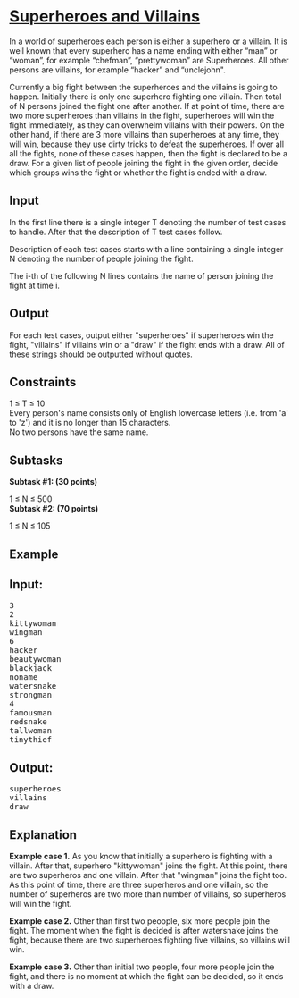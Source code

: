 # [Superheroes and Villains](https://www.codechef.com/LTIME43/problems/SUPVIL)

In a world of superheroes each person is either a superhero or a villain. It is well known that every superhero has a name ending with either “man” or “woman”, for example “chefman”, “prettywoman” are Superheroes. All other persons are villains, for example “hacker” and “unclejohn".</br>

Currently a big fight between the superheroes and the villains is going to happen. Initially there is only one superhero fighting one villain. Then total of N persons joined the fight one after another. If at point of time, there are two more superheroes than villains in the fight, superheroes will win the fight immediately, as they can overwhelm villains with their powers. On the other hand, if there are 3 more villains than superheroes at any time, they will win, because they use dirty tricks to defeat the superheroes. If over all all the fights, none of these cases happen, then the fight is declared to be a draw. For a given list of people joining the fight in the given order, decide which groups wins the fight or whether the fight is ended with a draw.</br>

## Input
In the first line there is a single integer T denoting the number of test cases to handle. After that the description of T test cases follow.</br>

Description of each test cases starts with a line containing a single integer N denoting the number of people joining the fight.</br>

The i-th of the following N lines contains the name of person joining the fight at time i.</br>

## Output
For each test cases, output either "superheroes" if superheroes win the fight, "villains" if villains win or a "draw" if the fight ends with a draw. All of these strings should be outputted without quotes.</br>

## Constraints
1 ≤ T ≤ 10</br>
Every person's name consists only of English lowercase letters (i.e. from 'a' to 'z') and it is no longer than 15 characters.</br>
No two persons have the same name.</br>

## Subtasks
**Subtask #1: (30 points)**</br>

1 ≤ N ≤ 500</br>
**Subtask #2: (70 points)**</br>

1 ≤ N ≤ 105</br>

## Example

## Input:
<pre>
3  
2   
kittywoman  
wingman  
6  
hacker  
beautywoman  
blackjack  
noname  
watersnake  
strongman  
4  
famousman  
redsnake  
tallwoman  
tinythief
</pre>

## Output:
<pre>
superheroes
villains
draw
</pre>

## Explanation
**Example case 1.** As you know that initially a superhero is fighting with a villain. After that, superhero "kittywoman" joins the fight. At this point, there are two superheros and one villain. After that "wingman" joins the fight too. As this point of time, there are three superheros and one villain, so the number of superheros are two more than number of villains, so superheros will win the fight.</br>

**Example case 2.** Other than first two peoople, six more people join the fight. The moment when the fight is decided is after watersnake joins the fight, because there are two superheroes fighting five villains, so villains will win.</br>

**Example case 3.** Other than initial two people, four more people join the fight, and there is no moment at which the fight can be decided, so it ends with a draw.</br>
